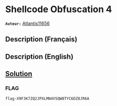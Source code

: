 # Shellcode Obfuscation 4
**`Auteur:`** [Atlantis11656](https://github.com/MassinissaDjellouli)

## Description (Français)

## Description (English)

## [Solution](./Solution/WRITEUP.MD)

### FLAG
`flag-X9F3K7ZQ2JPXLMN4V5QW8TYC6DZ8JR6A`